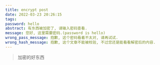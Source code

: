```yaml
---
title: encrypt post
date: 2022-03-23 20:26:15
tags:
password: hello
abstract: 有东西被加密了, 请输入密码查看.
message: 您好, 这里需要密码.(password is hello)
wrong_pass_message: 抱歉, 这个密码看着不太对, 请再试试.
wrong_hash_message: 抱歉, 这个文章不能被校验, 不过您还是能看看解密后的内容.
---
```


> 加密的好东西
